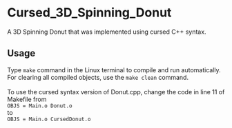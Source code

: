 # Cursed_3D_Spinning_Donut
A 3D Spinning Donut that was implemented using cursed C++ syntax.

<h2>Usage</h2>
Type <code>make</code> command in the Linux terminal to compile and run automatically.<br>
For clearing all compiled objects, use the <code>make clean</code> command.<br><br>
To use the cursed syntax version of Donut.cpp, change the code in line 11 of Makefile from<br>
<code>OBJS = Main.o Donut.o</code><br>
to<br>
<code>OBJS = Main.o CursedDonut.o</code>

